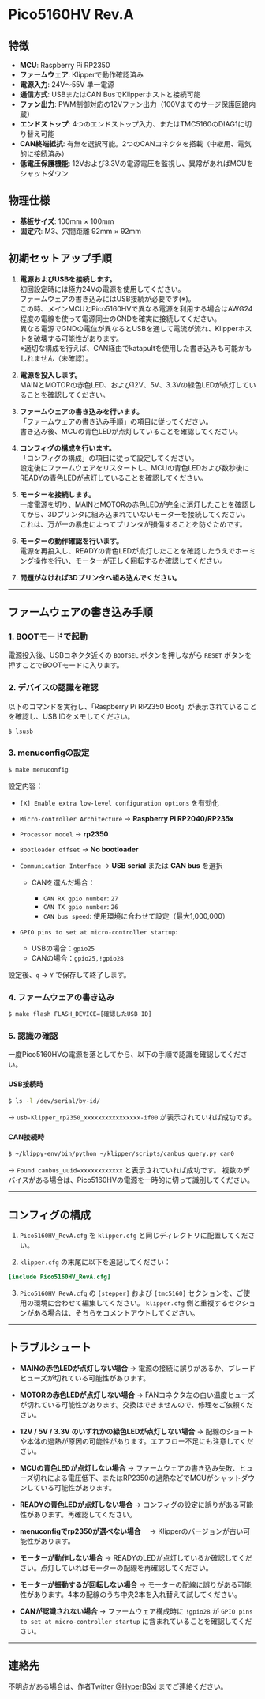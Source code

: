 # Pico5160HV Rev.A

## 特徴

* **MCU**: Raspberry Pi RP2350
* **ファームウェア**: Klipperで動作確認済み
* **電源入力**: 24V～55V 単一電源
* **通信方式**: USBまたはCAN BusでKlipperホストと接続可能
* **ファン出力**: PWM制御対応の12Vファン出力（100Vまでのサージ保護回路内蔵）
* **エンドストップ**: 4つのエンドストップ入力、またはTMC5160のDIAG1に切り替え可能
* **CAN終端抵抗**: 有無を選択可能。2つのCANコネクタを搭載（中継用、電気的に接続済み）
* **低電圧保護機能**: 12Vおよび3.3Vの電源電圧を監視し、異常があればMCUをシャットダウン

## 物理仕様

* **基板サイズ**: 100mm × 100mm
* **固定穴**: M3、穴間距離 92mm × 92mm

## 初期セットアップ手順

1. **電源およびUSBを接続します。**  
   初回設定時には極力24Vの電源を使用してください。  
   ファームウェアの書き込みにはUSB接続が必要です(※)。  
   この時、メインMCUとPico5160HVで異なる電源を利用する場合はAWG24程度の電線を使って電源同士のGNDを確実に接続してください。  
   異なる電源でGNDの電位が異なるとUSBを通して電流が流れ、Klipperホストを破壊する可能性があります。  
   ※適切な構成を行えば、CAN経由でkatapultを使用した書き込みも可能かもしれません（未確認）。

2. **電源を投入します。**  
   MAINとMOTORの赤色LED、および12V、5V、3.3Vの緑色LEDが点灯していることを確認してください。

3. **ファームウェアの書き込みを行います。**  
   「ファームウェアの書き込み手順」の項目に従ってください。  
    書き込み後、MCUの青色LEDが点灯していることを確認してください。

4. **コンフィグの構成を行います。**  
   「コンフィグの構成」の項目に従って設定してください。  
    設定後にファームウェアをリスタートし、MCUの青色LEDおよび数秒後にREADYの青色LEDが点灯していることを確認してください。

5. **モーターを接続します。**  
   一度電源を切り、MAINとMOTORの赤色LEDが完全に消灯したことを確認してから、3Dプリンタに組み込まれていないモーターを接続してください。  
   これは、万が一の暴走によってプリンタが損傷することを防ぐためです。

6. **モーターの動作確認を行います。**  
   電源を再投入し、READYの青色LEDが点灯したことを確認したうえでホーミング操作を行い、モーターが正しく回転するか確認してください。

7. **問題がなければ3Dプリンタへ組み込んでください。**

---

## ファームウェアの書き込み手順

### 1. BOOTモードで起動

電源投入後、USBコネクタ近くの `BOOTSEL` ボタンを押しながら `RESET` ボタンを押すことでBOOTモードに入ります。

### 2. デバイスの認識を確認

以下のコマンドを実行し、「Raspberry Pi RP2350 Boot」が表示されていることを確認し、USB IDをメモしてください。

```bash
$ lsusb
```

### 3. menuconfigの設定

```bash
$ make menuconfig
```

設定内容：

* `[X] Enable extra low-level configuration options` を有効化
* `Micro-controller Architecture` → **Raspberry Pi RP2040/RP235x**
* `Processor model` → **rp2350**
* `Bootloader offset` → **No bootloader**
* `Communication Interface` → **USB serial** または **CAN bus** を選択

  * CANを選んだ場合：

    * `CAN RX gpio number`: `27`
    * `CAN TX gpio number`: `26`
    * `CAN bus speed`: 使用環境に合わせて設定（最大1,000,000）
* `GPIO pins to set at micro-controller startup`:

  * USBの場合：`gpio25`
  * CANの場合：`gpio25,!gpio28`

設定後、`q` → `Y` で保存して終了します。

### 4. ファームウェアの書き込み

```bash
$ make flash FLASH_DEVICE=[確認したUSB ID]
```

### 5. 認識の確認

一度Pico5160HVの電源を落としてから、以下の手順で認識を確認してください。

#### USB接続時

```bash
$ ls -l /dev/serial/by-id/
```

→ `usb-Klipper_rp2350_xxxxxxxxxxxxxxxx-if00` が表示されていれば成功です。

#### CAN接続時

```bash
$ ~/klippy-env/bin/python ~/klipper/scripts/canbus_query.py can0
```

→ `Found canbus_uuid=xxxxxxxxxxxx` と表示されていれば成功です。
複数のデバイスがある場合は、Pico5160HVの電源を一時的に切って識別してください。

---

## コンフィグの構成

1. `Pico5160HV_RevA.cfg` を `klipper.cfg` と同じディレクトリに配置してください。

2. `klipper.cfg` の末尾に以下を追記してください：

```ini
[include Pico5160HV_RevA.cfg]
```

3. `Pico5160HV_RevA.cfg` の `[stepper]` および `[tmc5160]` セクションを、ご使用の環境に合わせて編集してください。
   `klipper.cfg` 側と重複するセクションがある場合は、そちらをコメントアウトしてください。

---

## トラブルシュート

* **MAINの赤色LEDが点灯しない場合**
  → 電源の接続に誤りがあるか、ブレードヒューズが切れている可能性があります。

* **MOTORの赤色LEDが点灯しない場合**
  → FANコネクタ左の白い温度ヒューズが切れている可能性があります。交換はできませんので、修理をご依頼ください。

* **12V / 5V / 3.3V のいずれかの緑色LEDが点灯しない場合**
  → 配線のショートや本体の過熱が原因の可能性があります。エアフロー不足にも注意してください。

* **MCUの青色LEDが点灯しない場合**
  → ファームウェアの書き込み失敗、ヒューズ切れによる電圧低下、またはRP2350の過熱などでMCUがシャットダウンしている可能性があります。

* **READYの青色LEDが点灯しない場合**
  → コンフィグの設定に誤りがある可能性があります。再確認してください。

* **menuconfigでrp2350が選べない場合**
　→ Klipperのバージョンが古い可能性があります。

* **モーターが動作しない場合**
  → READYのLEDが点灯しているか確認してください。点灯していればモーターの配線を再確認してください。

* **モーターが振動するが回転しない場合**
  → モーターの配線に誤りがある可能性があります。4本の配線のうち中央2本を入れ替えて試してください。

* **CANが認識されない場合**
  → ファームウェア構成時に `!gpio28` が `GPIO pins to set at micro-controller startup` に含まれていることを確認してください。


---

## 連絡先

不明点がある場合は、作者Twitter [@HyperBSxi](https://twitter.com/HyperBSxi) までご連絡ください。